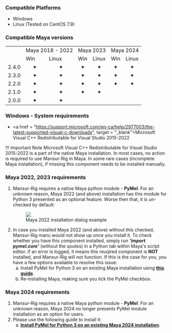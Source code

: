### Compatible Platforms
- Windows
- Linux (Tested on CentOS 7.9)

### Compatible Maya versions
<table cellpadding= 0 cellspacing = 0>
	<tr>
		<td></td>
		<td colspan=2>Maya 2018 - 2022</td>
		<td colspan=2>Maya 2023</td>
		<td colspan=2>Maya 2024</td>
	</tr>
	<tr>
		<td></td>
		<td>Win</td><td>Linux</td>
		<td>Win</td><td>Linux</td>
		<td>Win</td><td>Linux</td>
	</tr>
	<tr>
		<td>2.4.0</td>
		<td><span><CENTER>&#10022;</span></td><td><span><CENTER>&#10022;</span></td>
		<td><span><CENTER>&#10022;</span></td><td><span><CENTER>&#10022;</span></td>
		<td><span><CENTER>&#10022;</span></td><td><span><CENTER>&#10022;</span></td>
	</tr>
	<tr>
		<td>2.3.0</td>
		<td><span><CENTER>&#10022;</span></td><td><span><CENTER>&#10022;</span></td>
		<td><span><CENTER>&#10022;</span></td><td><span><CENTER>&#10022;</span></td>
		<td><span><CENTER>&#10022;</span></td><td><span><CENTER>&#10022;</span></td>
	</tr>
	<tr>
		<td>2.2.0</td>
		<td><span><CENTER>&#10022;</span></td><td><span><CENTER>&#10022;</span></td>
		<td><span><CENTER>&#10022;</span></td><td><span><CENTER>&#10022;</span></td>
		<td><span><CENTER>&#10022;</span></td><td><span><CENTER>&#10022;</span></td>
	</tr>
	<tr>
		<td>2.1.0</td>
		<td><span><CENTER>&#10022;</span></td><td><span><CENTER>&#10022;</span></td>
		<td><span><CENTER>&#10022;</span></td><td><span><CENTER>&#10022;</span></td>
		<td></td><td></td>
	</tr>
	<tr>
		<td>2.0.0</td>
		<td><span><CENTER>&#10022;</span></td><td><span><CENTER>&#10022;</span></td>
		<td></td><td></td>
		<td></td><td></td>
	</tr>
</table>

### Windows - System requirements
- <a href = "https://support.microsoft.com/en-ca/help/2977003/the-latest-supported-visual-c-downloads", target = "_blank">Microsoft Visual C++ Redistributable for Visual Studio 2015-2022</a>

!!! Important Note
    Microsoft Visual C++ Redistributable for Visual Studio 2015-2022 is a part of the native Maya installation.
    In most cases, no action is required to use Mansur-Rig in Maya.
    In some rare cases (incomplete Maya installation), if missing this component needs to be installed manually.

### Maya 2022, 2023 requirements

<ol>
<li>Mansur-Rig requires a native Maya python module - <b>PyMel</b>. For an unknown reason, Maya 2022 (and above) installation has this module for Python 3 presented as an optional feature. Worse then that, it is un-checked by default:</li>

<figure>
  <img src="../userGuidesImages/systemReq/maya2022InstallDialog.png"/>
  <figcaption>Maya 2022 installation dialog example</figcaption>
</figure>

<li>In case you installed Maya 2022 (and above) without this checked, Mansur-Rig manu would not show up once you install it. To check whether you have this component installed, simply run <i><b>'import pymel.core'</b></i> (without the qoutes) in a Python tab within Maya's script editor. if an error is logged, it means this reuqired component is <b>NOT</b> installed, and Mansur-Rig will not function. If this is the case for you, you have a few options available to resolve this issue:
<ol type="a">
	<li>Install PyMel for Python 3 on an existing Maya installation using <a href = "https://knowledge.autodesk.com/support/maya/learn-explore/caas/CloudHelp/cloudhelp/2022/ENU/Maya-Scripting/files/GUID-2AA5EFCE-53B1-46A0-8E43-4CD0B2C72FB4-htm.html" target = "_blank"><u><b>this guide</u></b></a>.</li>
	<li>Re-installing Maya, making sure you tick the PyMel checkbox.</li>
</ol>

</li>
</ol>

### Maya 2024 requirements

<ol>
<li>Mansur-Rig requires a native Maya python module - <b>PyMel</b>. For an unknown reason, Maya 2024 no longer presents PyMel module installation as an option for users.</li>
<li>Please use the following guide to install it:
<ol type="a">
	<li><a href = "https://help.autodesk.com/view/MAYAUL/2024/ENU/?guid=GUID-2AA5EFCE-53B1-46A0-8E43-4CD0B2C72FB4" target = "_blank"><u><b>Install PyMel for Python 3 on an existing Maya 2024 installation</u></b></a>.</li>
</ol>

</li>
</ol>